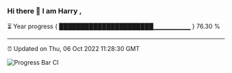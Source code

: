 ### Hi there 👋 I am Harry , 

⏳ Year progress { ██████████████████████▁▁▁▁▁▁▁▁ } 76.30 %

---

⏰ Updated on Thu, 06 Oct 2022 11:28:30 GMT

![Progress Bar CI](https://github.com/duykhang68/duykhang68/workflows/Progress%20Bar%20CI/badge.svg)
